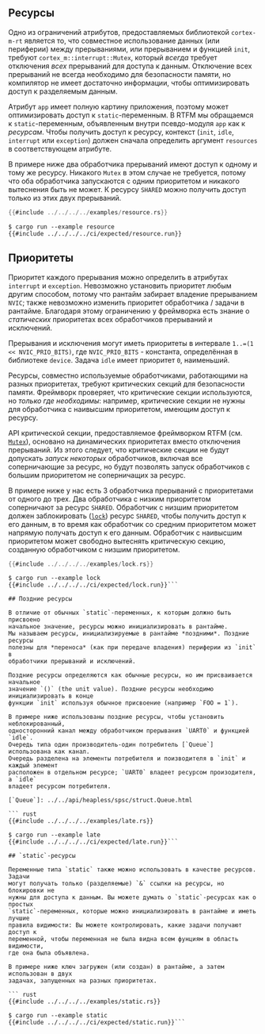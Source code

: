 ## Ресурсы

Одно из ограничений атрибутов, предоставляемых библиотекой `cortex-m-rt` является
то, что совместное использование данных (или периферии) между прерываниями,
или прерыванием и функцией `init`, требуют `cortex_m::interrupt::Mutex`, который
*всегда* требует отключения *всех* прерываний для доступа к данным. Отключение всех
прерываний не всегда необходимо для безопасности памяти, но компилятор не имеет
достаточно информации, чтобы оптимизировать доступ к разделяемым данным.

Атрибут `app` имеет полную картину приложения, поэтому может оптимизировать доступ к
`static`-переменным. В RTFM мы обращаемся к `static`-переменным, объявленным внутри
псевдо-модуля `app` как к *ресурсам*. Чтобы получить доступ к ресурсу, контекст
(`init`, `idle`, `interrupt` или `exception`) должен сначала определить
аргумент `resources` в соответствующем атрибуте.

В примере ниже два обработчика прерываний имеют доступ к одному и тому же ресурсу.
Никакого `Mutex` в этом случае не требуется, потому что оба обработчика запускаются
с одним приоритетом и никакого вытеснения быть не может.
К ресурсу `SHARED` можно получить доступ только из этих двух прерываний.

``` rust
{{#include ../../../../examples/resource.rs}}
```

``` console
$ cargo run --example resource
{{#include ../../../../ci/expected/resource.run}}
```

## Приоритеты

Приоритет каждого прерывания можно определить в атрибутах `interrupt` и `exception`.
Невозможно установить приоритет любым другим способом, потому что рантайм
забирает владение прерыванием `NVIC`; также невозможно изменить приоритет
обработчика / задачи в рантайме. Благодаря этому ограничению у фреймворка
есть знание о *статических* приоритетах всех обработчиков прерываний и исключений.

Прерывания и исключения могут иметь приоритеты в интервале `1..=(1 << NVIC_PRIO_BITS)`,
где `NVIC_PRIO_BITS` - константа, определённая в библиотеке `device`.
Задача `idle` имеет приоритет `0`, наименьший.

Ресурсы, совместно используемые обработчиками, работающими на разных приоритетах,
требуют критических секций для безопасности памяти. Фреймворк проверяет, что
критические секции используются, но *только где необходимы*: например,
критические секции не нужны для обработчика с наивысшим приоритетом, имеющим
доступ к ресурсу.

API критической секции, предоставляемое фреймворком RTFM (см. [`Mutex`]),
основано на динамических приоритетах вместо отключения прерываний. Из этого следует,
что критические секции не будут допускать *запуск некоторых* обработчиков,
включая все соперничающие за ресурс, но будут позволять запуск обработчиков с
большим приоритетом не соперничащих за ресурс.

[`Mutex`]: ../../api/rtfm/trait.Mutex.html

В примере ниже у нас есть 3 обработчика прерываний с приоритетами от одного
до трех. Два обработчика с низким приоритетом соперничают за ресурс `SHARED`.
Обработчик с низшим приоритетом должен заблокировать ([`lock`]) ресурс
`SHARED`, чтобы получить доступ к его данным, в то время как обработчик со
средним приоритетом может напрямую получать доступ к его данным. Обработчик
с наивысшим приоритетом может свободно вытеснять критическую секцию,
созданную обработчиком с низшим приоритетом.

[`lock`]: ../../api/rtfm/trait.Mutex.html#method.lock

``` rust
{{#include ../../../../examples/lock.rs}}
```

``` console
$ cargo run --example lock
{{#include ../../../../ci/expected/lock.run}}```

## Поздние ресурсы

В отличие от обычных `static`-переменных, к которым должно быть присвоено
начальное значение, ресурсы можно инициализировать в рантайме.
Мы называем ресурсы, инициализируемые в рантайме *поздними*. Поздние ресурсы
полезны для *переноса* (как при передаче владения) периферии из `init` в
обработчики прерываний и исключений.

Поздние ресурсы определяются как обычные ресурсы, но им присваивается начальное
значение `()` (the unit value). Поздние ресурсы необходимо инициализировать в конце
функции `init` используя обычное присвоение (например `FOO = 1`).

В примере ниже использованы поздние ресурсы, чтобы установить неблокированный,
односторонний канал между обработчиком прерывания `UART0` и функцией `idle`.
Очередь типа один производитель-один потребитель [`Queue`] использована как канал.
Очередь разделена на элементы потребителя и поизводителя в `init` и каждый элемент
расположен в отдельном ресурсе; `UART0` владеет ресурсом произодителя, а `idle`
владеет ресурсом потребителя.

[`Queue`]: ../../api/heapless/spsc/struct.Queue.html

``` rust
{{#include ../../../../examples/late.rs}}
```

``` console
$ cargo run --example late
{{#include ../../../../ci/expected/late.run}}```

## `static`-ресурсы

Переменные типа `static` также можно использовать в качестве ресурсов. Задачи
могут получать только (разделяемые) `&` ссылки на ресурсы, но блокировки не
нужны для доступа к данным. Вы можете думать о `static`-ресурсах как о простых
`static`-переменных, которые можно инициализировать в рантайме и иметь лучшие
правила видимости: Вы можете контролировать, какие задачи получают доступ к
переменной, чтобы переменная не была видна всем фунциям в область видимости,
где она была объявлена.

В примере ниже ключ загружен (или создан) в рантайме, а затем использован в двух
задачах, запущенных на разных приоритетах.

``` rust
{{#include ../../../../examples/static.rs}}
```

``` console
$ cargo run --example static
{{#include ../../../../ci/expected/static.run}}```
